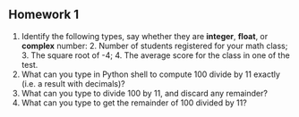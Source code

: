 Homework 1
-------
1. Identify the following types, say whether they are **integer**, **float**, or **complex** number:
	2. Number of students registered for your math class;
	3. The square root of -4;
	4. The average score for the class in one of the test.
5. What can you type in Python shell to compute 100 divide by 11 exactly (i.e. a result with decimals)?
6. What can you type to divide 100 by 11, and discard any remainder?
7. What can you type to get the remainder of 100 divided by 11?